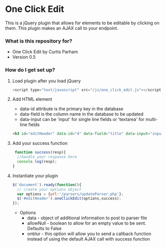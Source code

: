 # One Click Edit #

This is a jQuery plugin that allows for elements to be editable by clicking on them. This
plugin makes an AJAX call to your endpoint.

### What is this repository for? ###

* One Click Edit by Curtis Parham
* Version 0.5

### How do I get set up? ###

1. Load plugin after you load jQuery

    ```javascript
    <script type="text/javascript" src="/js/one_click_edit.js"></script>
    ```

2. Add HTML element
    * data-id attribute is the primary key in the database
    * data-field is the column name in the database to be updated
    * data-input can be 'input' for single line fields or 'textarea' for multi-line fields

    ```html
    <h3 id="editHeader" data-id="4" data-field="title" data-input="input">Starting Text</h3>
    ```

3. Add your success function

    ```javascript
     function success(resp){
      //handle your response here
      console.log(resp);
    }
    ```

4. Instantiate your plugin

    ```javascript
    $('document').ready(function(){
      // create your options object
      var options = {url:'/parsers/updateParser.php'};
      $('#editHeader').oneClickEdit(options,success);
    });
    ```

    * Options
        * data - object of additional information to post to parser file
        * allowNull - boolean to allow for an empty value to be sent. Defaults to False
        * onblur - this option will allow you to send a callback function instead of using the default AJAX call with success       function